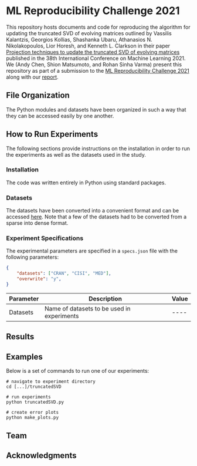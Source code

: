 # ML Reproducibility Challenge 2021

This repository hosts documents and code for reproducing the algorithm for updating the truncated SVD of evolving matrices outlined by Vassilis Kalantzis, Georgios Kollias, Shashanka Ubaru, Athanasios N. Nikolakopoulos, Lior Horesh, and Kenneth L. Clarkson in their paper [Projection techniques to update the truncated SVD of evolving matrices](http://proceedings.mlr.press/v139/kalantzis21a/kalantzis21a.pdf) published in the 38th International Conference on Machine Learning 2021.
We (Andy Chen, Shion Matsumoto, and Rohan Sinha Varma) present this repository as part of a submission to the [ML Reproducibility Challenge 2021](https://paperswithcode.com/rc2021) along with our [report]().

## File Organization

The Python modules and datasets have been organized in such a way that they can be accessed easily by one another.

## How to Run Experiments

The following sections provide instructions on the installation in order to run the experiments as well as the datasets used in the study.

### Installation

The code was written entirely in Python using standard packages.

### Datasets

The datasets have been converted into a convenient format and can be accessed [here](https://drive.google.com/drive/folders/1tHrUILY_NBKDPmNYOaEpWnc9-1US9DEB). Note that a few of the datasets had to be converted from a sparse into dense format.

### Experiment Specifications

The experimental parameters are specified in a `specs.json` file with the following parameters:

```json
{
    "datasets": ["CRAN", "CISI", "MED"],
    "overwrite": "y",
}
```

| Parameter | Description                                | Value |
| --------- | ------------------------------------------ | ----- |
| Datasets  | Name of datasets to be used in experiments | ----  |

## Results



## Examples

Below is a set of commands to run one of our experiments:

```
# navigate to experiment directory
cd [...]/truncatedSVD

# run experiments
python truncatedSVD.py

# create error plots
python make_plots.py
```

## Team


## Acknowledgments
